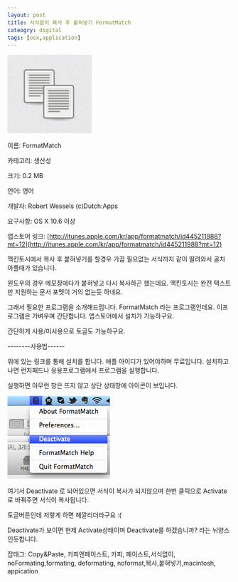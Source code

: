```yaml
---
layout: post
title: 서식없이 복사 후 붙혀넣기 FormatMatch
cateogry: digital
tags: [osx,application]
---
```


![FormatMatch](/images/posts/format_match_01.png)

이름: FormatMatch

카테고리: 생산성

크기: 0.2 MB

언어: 영어

개발자: Robert Wessels (c)Dutch:Apps

요구사항: OS X 10.6 이상

앱스토어 링크: [http://itunes.apple.com/kr/app/formatmatch/id445211988?mt=12](http://itunes.apple.com/kr/app/formatmatch/id445211988?mt=12)



맥킨토시에서 복사 후 붙혀넣기를 할경우 가끔 필요없는 서식까지 같이 딸려와서 골치 아플때가 있습니다.

윈도우의 경우 메모장에다가 붙혀넣고 다시 복사하곤 했는데요. 맥킨토시는 완전 택스트만 지원하는 문서 포멧이 거의 없는듯 하네요.

그래서 필요한 프로그램을 소개해드립니다. FormatMatch 라는 프로그램인데요. 이프로그램은 가벼우며 간단합니다. 앱스토어에서 설치가 가능하구요.

간단하게 사용/미사용으로 토글도 가능하구요.

--------사용법------

위에 있는 링크를 통해 설치를 합니다. 애플 아이디가 있어야하며 무료입니다.  설치하고나면 런치패드나 응용프로그램에서 프로그램을 실행합니다.

실행하면 아무런 창은 뜨지 않고 상단 상태창에 아이콘이 보입니다. 

![format match](/images/posts/format_match_02.png)

여기서 Deactivate 로 되어있으면 서식이 복사가 되지않으며 한번 클릭으로 Activate로 바꿔주면 서식이 복사됩니다.

토글버튼인데 저렇게 하면 해깔리더라구요 :(

Deactivate가 보이면 현제 Activate상태이며 Deactivate를 하겠습니까? 라는 뉘양스인듯합니다.



잡태그: Copy&Paste, 카피앤페이스트, 카피, 페이스트,서식없이, noFormating,formating, deformating, noformat,복사,붙혀넣기,macintosh, appication

